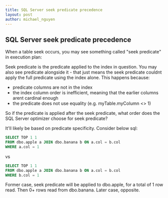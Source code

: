```yaml
---
title: SQL Server seek predicate precedence
layout: post
author: michael_nguyen
---
```

## SQL Server seek predicate precedence
When a table seek occurs, you may see something called "seek predicate" in execution plan:

Seek predicate is the predicate applied to the index in question.
You may also see predicate alongside it - that just means the seek predicate couldnt apply the full predicate using the index alone.
This happens because:
- predicate columns are not in the index
- the index column order is inefficient, meaning that the earlier columns arent cardinal enough
- the predicate does not use equality (e.g. myTable.myColumn <> 1)

So if the predicate is applied after the seek predicate, what order does the SQL Server optimizer choose for seek predicate?

It'll likely be based on predicate specificity. Consider below sql:

```sql
SELECT TOP 1 1
FROM dbo.apple a JOIN dbo.banana b ON a.col = b.col
WHERE a.col = 1
```
vs
```sql
SELECT TOP 1 1
FROM dbo.apple a JOIN dbo.banana b ON a.col = b.col
WHERE b.col = 1
```
Former case, seek predicate will be applied to dbo.apple, for a total of 1 row read. Then 0+ rows read from dbo.banana.
Later case, opposite.